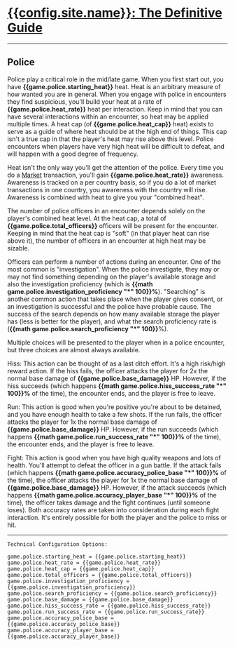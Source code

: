 # [{{config.site.name}}: The Definitive Guide](/manual)

---

## Police
Police play a critical role in the mid/late game.  When you first start out, you have __{{game.police.starting_heat}}__ heat.  Heat is an arbitrary measure of how wanted you are in general.  When you engage with police in encounters they find suspicious, you'll build your heat at a rate of __{{game.police.heat_rate}}__ heat per interaction.  Keep in mind that you can have several interactions within an encounter, so heat may be applied multiple times.  A heat cap (of __{{game.police.heat_cap}}__ heat) exists to serve as a guide of where heat should be at the high end of things.  This cap isn't a true cap in that the player's heat may rise above this level.  Police encounters when players have very high heat will be difficult to defeat, and will happen with a good degree of frequency.

Heat isn't the only way you'll get the attention of the police.  Every time you do a [Market](/manual/market) transaction, you'll gain __{{game.police.heat_rate}}__ awareness.  Awareness is tracked on a per country basis, so if you do a lot of market transactions in one country, you awareness with the country will rise.  Awareness is combined with heat to give you your "combined heat".

The number of police officers in an encounter depends solely on the player's combined heat level.  At the heat cap, a total of __{{game.police.total_officers}}__ officers will be present for the encounter.  Keeping in mind that the heat cap is "soft" (in that player heat can rise above it), the number of officers in an encounter at high heat may be sizable.

Officers can perform a number of actions during an encounter.  One of the most common is "investigation".  When the police investigate, they may or may not find something depending on the player's available storage and also the investigation proficiency (which is __{{math game.police.investigation_proficiency \"*\" 100}}%__).  "Searching" is another common action that takes place when the player gives consent, or an investigation is successful and the police have probable cause.  The success of the search depends on how many available storage the player has (less is better for the player), and what the search proficiency rate is (__{{math game.police.search_proficiency \"*\" 100}}__%).

Multiple choices will be presented to the player when in a police encounter, but three choices are almost always available.

Hiss: This action can be thought of as a last ditch effort.  It's a high risk/high reward action.  If the hiss fails, the officer attacks the player for 2x the normal base damage of __{{game.police.base_damage}}__ HP.  However, if the hiss succeeds (which happens __{{math game.police.hiss_success_rate \"*\" 100}}%__ of the time), the encounter ends, and the player is free to leave.

Run: This action is good when you're positive you're about to be detained, and you have enough health to take a few shots.  If the run fails, the officer attacks the player for 1x the normal base damage of __{{game.police.base_damage}}__ HP.  However, if the run succeeds (which happens __{{math game.police.run_success_rate \"*\" 100}}%__ of the time), the encounter ends, and the player is free to leave.

Fight: This action is good when you have high quality weapons and lots of health.  You'll attempt to defeat the officer in a gun battle.  If the attack fails (which happens __{{math game.police.accuracy_police_base \"*\" 100}}%__ of the time), the officer attacks the player for 1x the normal base damage of __{{game.police.base_damage}}__ HP.  However, if the attack succeeds (which happens __{{math game.police.accuracy_player_base \"*\" 100}}%__ of the time), the officer takes damage and the fight continues (until someone loses).  Both accuracy rates are taken into consideration during each fight interaction.  It's entirely possible for both the player and the police to miss or hit.

---

```
Technical Configuration Options:

game.police.starting_heat = {{game.police.starting_heat}}
game.police.heat_rate = {{game.police.heat_rate}}
game.police.heat_cap = {{game.police.heat_cap}}
game.police.total_officers = {{game.police.total_officers}}
game.police.investigation_proficiency = {{game.police.investigation_proficiency}}
game.police.search_proficiency = {{game.police.search_proficiency}}
game.police.base_damage = {{game.police.base_damage}}
game.police.hiss_success_rate = {{game.police.hiss_success_rate}}
game.police.run_success_rate = {{game.police.run_success_rate}}
game.police.accuracy_police_base = {{game.police.accuracy_police_base}}
game.police.accuracy_player_base = {{game.police.accuracy_player_base}}
```

